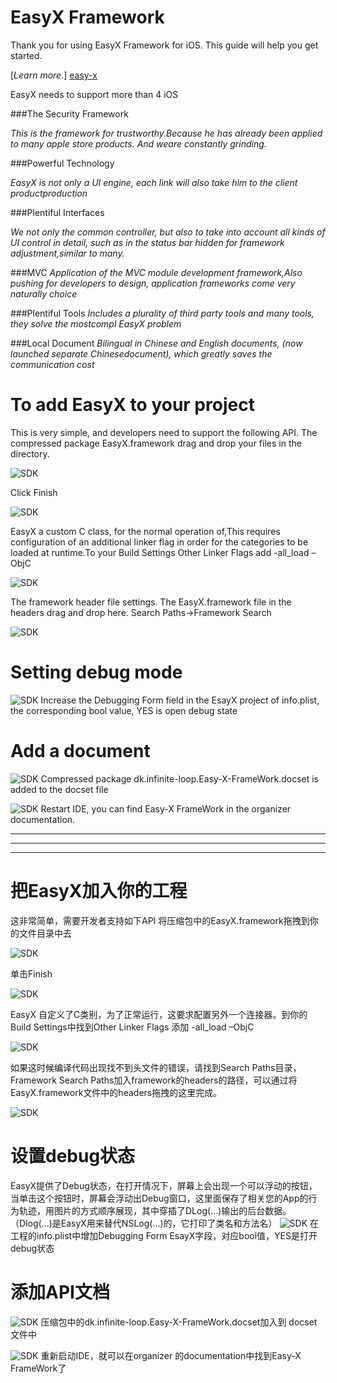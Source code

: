 EasyX Framework
=====

Thank you for using EasyX Framework for iOS. This guide will help you get started.

[*Learn more.*] [easy-x]

EasyX needs to support more than 4 iOS

###The Security Framework

*This is the framework for trustworthy.Because he has already been applied to many apple store              products. And weare constantly grinding.*
  
###Powerful Technology

*EasyX is not only a UI engine, each link will also take him to the client productproduction*

###Plentiful Interfaces

*We not only the common controller, but also to take into account all kinds of UI control in detail, such as in the status bar hidden for framework adjustment,similar to many.*
  
###MVC
*Application of the MVC module development framework,Also pushing for developers to design, application frameworks come very naturally choice*
  
  
###Plentiful Tools
*Includes a plurality of third party tools and many tools, they solve the mostcompl EasyX problem*
  
  
###Local Document
*Bilingual in Chinese and English documents, (now launched separate Chinesedocument), which greatly saves the communication cost*
  
To add EasyX to your project
=====

This is very simple, and developers need to support the following API.
The compressed package EasyX.framework drag and drop your files in the directory.

![SDK](http://www.easy-x.cn/images/84F147F5-597D-430A-9C2A-1F1A34AC6416.png)

Click Finish

![SDK](http://www.easy-x.cn/images/F23358CB-40E7-4254-BBC4-99F805E77E97.png)

EasyX a custom C class, for the normal operation of,This requires configuration of an additional linker flag in order for the categories to be loaded at runtime.To your Build Settings Other Linker Flags add -all_load –ObjC

![SDK](http://www.easy-x.cn/images/AF36902B-F0B6-47B4-9365-18C9921DD277.png)


The framework header file settings.
The EasyX.framework file in the headers drag and drop here.
Search Paths->Framework Search  

![SDK](http://www.easy-x.cn/images/CA1CFED9-AC16-4DEB-9C67-231F5080D444.png)


Setting debug mode
=====

![SDK](http://www.easy-x.cn/images/EE93CB1A-9E1F-4A53-95E2-C18798EB6B37.png)
Increase the Debugging Form field in the EsayX project of info.plist, the corresponding bool value, YES is open debug state

Add a document
=====

![SDK](http://www.easy-x.cn/images/E0C319DD-6D3D-49A0-8F59-589F689B2ADB.png)
Compressed package dk.infinite-loop.Easy-X-FrameWork.docset is added to the docset file

![SDK](http://www.easy-x.cn/images/C4FAB052-B0B0-40CD-92E5-674A16DF6C32.png)
Restart IDE, you can find Easy-X FrameWork in the organizer documentation.


***
***
***


把EasyX加入你的工程
=====

这非常简单，需要开发者支持如下API
将压缩包中的EasyX.framework拖拽到你的文件目录中去


![SDK](http://www.easy-x.cn/images/84F147F5-597D-430A-9C2A-1F1A34AC6416.png)

单击Finish

![SDK](http://www.easy-x.cn/images/F23358CB-40E7-4254-BBC4-99F805E77E97.png)

EasyX 自定义了C类别，为了正常运行，这要求配置另外一个连接器。到你的Build Settings中找到Other Linker Flags 添加 -all_load –ObjC

![SDK](http://www.easy-x.cn/images/AF36902B-F0B6-47B4-9365-18C9921DD277.png)


如果这时候编译代码出现找不到头文件的错误，请找到Search  Paths目录，Framework Search  Paths加入framework的headers的路径，可以通过将EasyX.framework文件中的headers拖拽的这里完成。 

![SDK](http://www.easy-x.cn/images/CA1CFED9-AC16-4DEB-9C67-231F5080D444.png)


设置debug状态
=====

EasyX提供了Debug状态，在打开情况下，屏幕上会出现一个可以浮动的按钮，当单击这个按钮时，屏幕会浮动出Debug窗口，这里面保存了相关您的App的行为轨迹，用图片的方式顺序展现，其中穿插了DLog(...)输出的后台数据。（Dlog(…)是EasyX用来替代NSLog(…)的，它打印了类名和方法名）
![SDK](http://www.easy-x.cn/images/EE93CB1A-9E1F-4A53-95E2-C18798EB6B37.png)
在工程的info.plist中增加Debugging Form EsayX字段，对应bool值，YES是打开debug状态

添加API文档
=====

![SDK](http://www.easy-x.cn/images/E0C319DD-6D3D-49A0-8F59-589F689B2ADB.png)
压缩包中的dk.infinite-loop.Easy-X-FrameWork.docset加入到 docset文件中

![SDK](http://www.easy-x.cn/images/C4FAB052-B0B0-40CD-92E5-674A16DF6C32.png)
重新启动IDE，就可以在organizer 的documentation中找到Easy-X FrameWork了

[easy-x]: http://www.easy-x.cn

    
